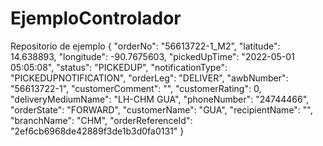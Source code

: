 # EjemploControlador
Repositorio de ejemplo 
{
  "orderNo": "56613722-1_M2",
  "latitude": 14.638893,
  "longitude": -90.7675603,
  "pickedUpTime": "2022-05-01 05:05:08",
  "status": "PICKEDUP",
  "notificationType": "PICKEDUPNOTIFICATION",
  "orderLeg": "DELIVER",
  "awbNumber": "56613722-1",
  "customerComment": "",
  "customerRating": 0,
  "deliveryMediumName": "LH-CHM GUA",
  "phoneNumber": "24744466",
  "orderState": "FORWARD",
  "customerName": "GUA",
  "recipientName": "",
  "branchName": "CHM",
  "orderReferenceId": "2ef6cb6968de42889f3de1b3d0fa0131"
}
